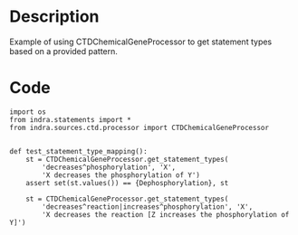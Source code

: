 # Description
Example of using CTDChemicalGeneProcessor to get statement types based on a provided pattern.

# Code
```
import os
from indra.statements import *
from indra.sources.ctd.processor import CTDChemicalGeneProcessor


def test_statement_type_mapping():
    st = CTDChemicalGeneProcessor.get_statement_types(
        'decreases^phosphorylation', 'X',
        'X decreases the phosphorylation of Y')
    assert set(st.values()) == {Dephosphorylation}, st

    st = CTDChemicalGeneProcessor.get_statement_types(
        'decreases^reaction|increases^phosphorylation', 'X',
        'X decreases the reaction [Z increases the phosphorylation of Y]')

```
